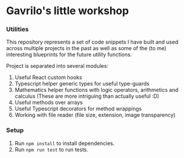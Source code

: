 # Gavrilo's little workshop

### Utilities

This repository represents a set of code snippets I have built and used across multiple projects in the past
as well as some of the (to me) interesting blueprints for the future utility functions. 

Project is separated into several modules:
1. Useful React custom hooks
2. Typescript helper generic types for useful type-guards
3. Mathematics helper functions with logic operators, arithmetics and calculus (These are more intriguing than actually useful :D)
4. Useful methods over arrays
5. Useful Typescript decorators for method wrappings
6. Working with file reader (file size, extension, image transparency)

### Setup
1. Run `npm install` to install dependencies.
2. Run `npm run test` to run tests.